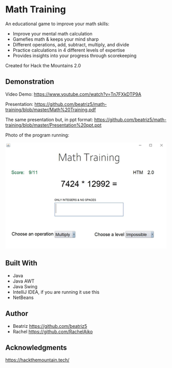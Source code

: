 # Math Training
An educational game to improve your math skills: 

* Improve your mental math calculation
* Gamefies math & keeps your mind sharp
* Different operations, add, subtract, multiply, and divide
* Practice calculations in 4 different levels of expertise
* Provides insights into your progress through scorekeeping

Created for Hack the Mountains 2.0

## Demonstration

Video Demo: https://www.youtube.com/watch?v=Tn7FXkDTP9A

Presentation: https://github.com/beatriz5/math-training/blob/master/Math%20Training.pdf

The same presentation but, in ppt format: https://github.com/beatriz5/math-training/blob/master/Presentation%20ppt.ppt

Photo of the program running:

![alt text](https://github.com/beatriz5/math-training/blob/master/Math%20Training%203.JPG)

## Built With

* Java
* Java AWT
* Java Swing
* IntelliJ IDEA, if you are running it use this
* NetBeans

## Author

* Beatriz https://github.com/beatriz5
* Rachel https://github.com/RachelAiko

## Acknowledgments

https://hackthemountain.tech/



